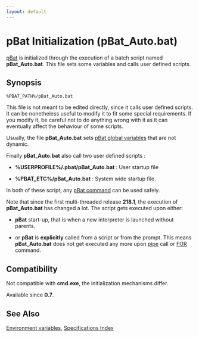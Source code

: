 ```yaml
---
layout: default
---
```

# pBat Initialization (pBat_Auto.bat) #

[pBat](pbat) is initialized through the execution of a batch script named 
**pBat\_Auto.bat**. This file sets some variables and calls user defined 
scripts.

## Synopsis ##

    %PBAT_PATH%/pBat_Auto.bat

This file is not meant to be edited directly, since it calls user defined 
scripts. It can be nonetheless useful to modify it to fit some special 
requirements. If you modify it, be careful not to do anything wrong with it as 
it can eventually affect the behaviour of some scripts.

Usually, the file **pBat\_Auto.bat** sets [pBat global variables](pbatvar) 
that are not dynamic.

Finally **pBat\_Auto.bat** also call two user defined scripts :

* **%USERPROFILE%/.pbat/pBat\_Auto.bat** : User startup file

* **%PBAT\_ETC%/pBat\_Auto.bat** : System wide startup file.

In both of these script, any [pBat command](commands) can be used safely.

Note that since the first multi-threaded release **218.1**, the execution of 
**pBat\_Auto.bat** has changed a lot. The script gets executed upon either:

* **pBat** start-up, that is when a new interpreter is launched without 
  parents.

* or **pBat** is **explicitly** called from a script or from the prompt. This 
  means **pBat\_Auto.bat** does not get executed any more upon 
  [pipe](spec/condop) call or [FOR](for) command. 

## Compatibility ##

Not compatible with **cmd.exe**, the initialization mechanisms differ.

Available since **0.7**.

## See Also ##

[Environment variables](spec/var), [Specifications Index](spec/index) 

